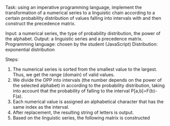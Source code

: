 Task: using an imperative programming language, implement the transformation of a numerical series to a
linguistic chain according to a certain probability distribution of values falling into intervals with
and then construct the precedence matrix.

Input: a numerical series, the type of probability distribution, the power of the alphabet.
Output: a linguistic series and a precedence matrix.
Programming language: chosen by the student (JavaScript)
Distribution: exponential distribution

Steps:
1. The numerical series is sorted from the smallest value to the largest. Thus, we get
the range (domain) of valid values.
2. We divide the OPP into intervals (the number depends on the power of the selected alphabet) in
according to the probability distribution, taking into account that the probability of falling
to the interval P[a,b]=F(b)-F(a).
3. Each numerical value is assigned an alphabetical character that has the same
index as the interval.
4. After replacement, the resulting string of letters is output.
5. Based on the linguistic series, the following matrix is constructed

